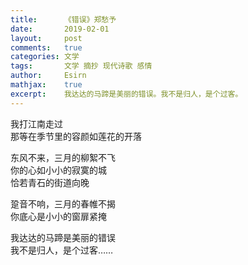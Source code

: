 ```yaml
---
title:		《错误》郑愁予
date:		2019-02-01
layout:		post
comments:	true
categories: 文学
tags:		文学 摘抄 现代诗歌 感情
author:		Esirn
mathjax:	true
excerpt: 	我达达的马蹄是美丽的错误。我不是归人，是个过客。
---
```


我打江南走过  
那等在季节里的容颜如莲花的开落

东风不来，三月的柳絮不飞  
你的心如小小的寂寞的城  
恰若青石的街道向晚

跫音不响，三月的春帷不揭  
你底心是小小的窗扉紧掩

我达达的马蹄是美丽的错误  
我不是归人，是个过客……

